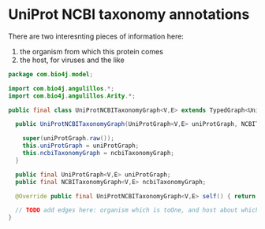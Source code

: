 
# UniProt NCBI taxonomy annotations

There are two interesnting pieces of information here:

1. the organism from which this protein comes
2. the host, for viruses and the like


```java
package com.bio4j.model;

import com.bio4j.angulillos.*;
import com.bio4j.angulillos.Arity.*;

public final class UniProtNCBITaxonomyGraph<V,E> extends TypedGraph<UniProtNCBITaxonomyGraph<V,E>,V,E> {

  public UniProtNCBITaxonomyGraph(UniProtGraph<V,E> uniProtGraph, NCBITaxonomyGraph<V,E> ncbiTaxonomyGraph) {

    super(uniProtGraph.raw());
    this.uniProtGraph = uniProtGraph;
    this.ncbiTaxonomyGraph = ncbiTaxonomyGraph;
  }

  public final UniProtGraph<V,E> uniProtGraph;
  public final NCBITaxonomyGraph<V,E> ncbiTaxonomyGraph;

  @Override public final UniProtNCBITaxonomyGraph<V,E> self() { return this; }

  // TODO add edges here: organism which is toOne, and host about which I'm not sure
}

```




[main/java/com/bio4j/model/UniProtGraph.java]: UniProtGraph.java.md
[main/java/com/bio4j/model/UniProtENZYMEGraph.java]: UniProtENZYMEGraph.java.md
[main/java/com/bio4j/model/NCBITaxonomyGraph.java]: NCBITaxonomyGraph.java.md
[main/java/com/bio4j/model/ENZYMEGraph.java]: ENZYMEGraph.java.md
[main/java/com/bio4j/model/UniProtNCBITaxonomyGraph.java]: UniProtNCBITaxonomyGraph.java.md
[main/java/com/bio4j/model/GOGraph.java]: GOGraph.java.md
[main/java/com/bio4j/model/UniProtGOGraph.java]: UniProtGOGraph.java.md
